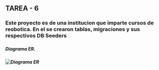## TAREA - 6 ##
<H3>Este proyecto es de una institucion que imparte cursos de reobotica. En el se crearon tablas, migraciones y sus respectivos DB Seeders<H3>
<H5>Diagrama ER.<H5>
<image src="\Diseño de Aplicaciones WEB\Tarea-6\Diagrama ER-Acvt-7.jpg" alt="Diagrama ER">

